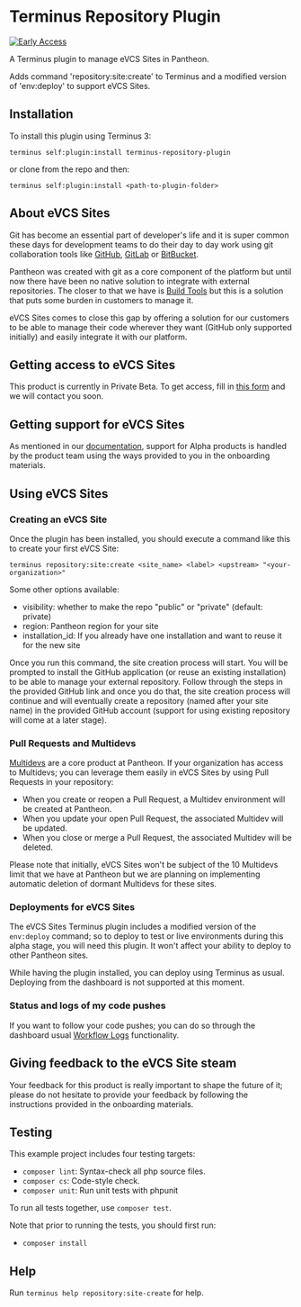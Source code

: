 # Terminus Repository Plugin

[![Early Access](https://img.shields.io/badge/Pantheon-Early_Access-yellow?logo=pantheon&color=FFDC28)](https://docs.pantheon.io/oss-support-levels#early-access)

A Terminus plugin to manage eVCS Sites in Pantheon.

Adds command 'repository:site:create' to Terminus and a modified version of 'env:deploy' to support eVCS Sites.

## Installation

To install this plugin using Terminus 3:
```
terminus self:plugin:install terminus-repository-plugin
```

or clone from the repo and then:

```
terminus self:plugin:install <path-to-plugin-folder>
```

## About eVCS Sites

Git has become an essential part of developer's life and it is super common these days for development teams to do their day to day work using git collaboration tools like [GitHub](https://github.com/), [GitLab](https://gitlab.org/) or [BitBucket](https://bitbucket.org/).

Pantheon was created with git as a core component of the platform but until now there have been no native solution to integrate with external repositories. The closer to that we have is [Build Tools](https://github.com/pantheon-systems/terminus-build-tools-plugin) but this is a solution that puts some burden in customers to manage it.

eVCS Sites comes to close this gap by offering a solution for our customers to be able to manage their code wherever they want (GitHub only supported initially) and easily integrate it with our platform.

## Getting access to eVCS Sites

This product is currently in Private Beta. To get access, fill in [this form](https://forms.gle/GQqrfrkVWd3ghU8j8) and we will contact you soon.

## Getting support for eVCS Sites

As mentioned in our [documentation](https://docs.pantheon.io), support for Alpha products is handled by the product team using the ways provided to you in the onboarding materials.

## Using eVCS Sites

### Creating an eVCS Site

Once the plugin has been installed, you should execute a command like this to create your first eVCS Site:

```
terminus repository:site:create <site_name> <label> <upstream> "<your-organization>"
```

Some other options available:

- visibility: whether to make the repo "public" or "private" (default: private)
- region: Pantheon region for your site
- installation_id: If you already have one installation and want to reuse it for the new site

Once you run this command, the site creation process will start. You will be prompted to install the GitHub application (or reuse an existing installation) to be able to manage your external repository. Follow through the steps in the provided GitHub link and once you do that, the site creation process will continue and will eventually create a repository (named after your site name) in the provided GitHub account (support for using existing repository will come at a later stage).

### Pull Requests and Multidevs

[Multidevs](https://docs.pantheon.io/guides/multidev) are a core product at Pantheon. If your organization has access to Multidevs; you can leverage them easily in eVCS Sites by using Pull Requests in your repository:

- When you create or reopen a Pull Request, a Multidev environment will be created at Pantheon.
- When you update your open Pull Request, the associated Multidev will be updated.
- When you close or merge a Pull Request, the associated Multidev will be deleted.

Please note that initially, eVCS Sites won't be subject of the 10 Multidevs limit that we have at Pantheon but we are planning on implementing automatic deletion of dormant Multidevs for these sites.

### Deployments for eVCS Sites

The eVCS Sites Terminus plugin includes a modified version of the `env:deploy` command; so to deploy to test or live environments during this alpha stage, you will need this plugin. It won't affect your ability to deploy to other Pantheon sites.

While having the plugin installed, you can deploy using Terminus as usual. Deploying from the dashboard is not supported at this moment.

### Status and logs of my code pushes

If you want to follow your code pushes; you can do so through the dashboard usual [Workflow Logs](https://docs.pantheon.io/workflow-logs) functionality.

## Giving feedback to the eVCS Site steam

Your feedback for this product is really important to shape the future of it; please do not hesitate to provide your feedback by following the instructions provided in the onboarding materials.

## Testing
This example project includes four testing targets:

* `composer lint`: Syntax-check all php source files.
* `composer cs`: Code-style check.
* `composer unit`: Run unit tests with phpunit

To run all tests together, use `composer test`.

Note that prior to running the tests, you should first run:
* `composer install`

## Help
Run `terminus help repository:site-create` for help.
